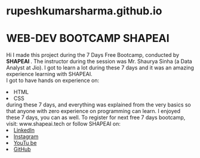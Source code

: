 # rupeshkumarsharma.github.io
# WEB-DEV BOOTCAMP SHAPEAI

Hi I made this project during the 7 Days Free Bootcamp, conducted by <b> SHAPEAI
</b>.
The instructor during the session was Mr. Shaurya Sinha (a Data Analyst at Jio). I got to
learn a lot during these 7 days and it was an amazing experience learning with SHAPEAI.
<br>I got to have hands on experience on:
<li>HTML
<li>CSS
<br>during these 7 days, and everything was explained from the very basics so that
anyone with zero experience on programming can learn.
I enjoyed these 7 days, you can as well. To register for next free 7 days bootcamp, visit:
www.shapeai.tech
or follow SHAPEAI on:
<li><a href=
"https://in.linkedin.com/company/shapeai">LinkedIn</a>
<li><a href=
"https://www.instagram.com/shape.ai/?hl=en">Instagram</a>
<li><a
href=
"https://www.youtube.com/channel/UCTUvDLTW9meuDXWcbmISPdA">YouTu
be</a>
<li><a href=
       "https://github.com/shapeai">GitHub</a>
